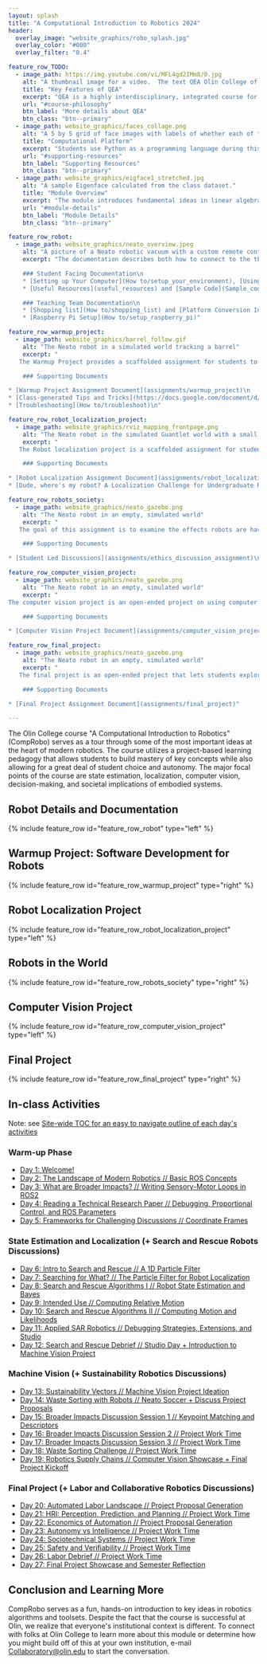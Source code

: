 ```yaml
---
layout: splash
title: "A Computational Introduction to Robotics 2024"
header:
  overlay_image: "website_graphics/robo_splash.jpg"
  overlay_color: "#000"
  overlay_filter: "0.4"

feature_row_TODO:
  - image_path: https://img.youtube.com/vi/MFL4gd2IMm8/0.jpg
    alt: "A thumbnail image for a video.  The text QEA Olin College of Engineering appears on a textured blue background"
    title: "Key Features of QEA"
    excerpt: "QEA is a highly interdisciplinary, integrated course for teaching technical content."
    url: "#course-philosophy"
    btn_label: "More details about QEA"
    btn_class: "btn--primary"
  - image_path: website_graphics/faces_collage.png
    alt: "A 5 by 5 grid of face images with labels of whether each of them are smiling."
    title: "Computational Platform"
    excerpt: "Students use Python as a programming language during this module.  Use the button below to see sample code and other materials."
    url: "#supporting-resources"
    btn_label: "Supporting Resources"
    btn_class: "btn--primary"
  - image_path: website_graphics/eigface1_stretched.jpg
    alt: "A sample Eigenface calculated from the class dataset."
    title: "Module Overview"
    excerpt: "The module introduces fundamental ideas in linear algebra through a deep dive into creating a facial recognition system."
    url: "#module-details"
    btn_label: "Module Details"
    btn_class: "btn--primary"

feature_row_robot:
  - image_path: website_graphics/neato_overview.jpeg
    alt: "A picture of a Neato robotic vacuum with a custom remote control interface based on Raspberry Pi"
    excerpt: "The documentation describes both how to connect to the the physical robot or a simulator and how to build your own customized Neato.

    ### Student Facing Documentation\n
    * [Setting up Your Computer](How to/setup_your_environment), [Using the Neatos](How to/use_the_neatos), and [Using the Turtlebot 4](How to/use_the_turtlebot4)\n
    * [Useful Resources](useful_resources) and [Sample Code](Sample_code/sample_code)\n

    ### Teaching Team Documentation\n
    * [Shopping list](How to/shopping_list) and [Platform Conversion Instructions](How to/Platform Conversion Instructions.pdf)\n
    * [Raspberry Pi Setup](How to/setup_raspberry_pi)"

feature_row_warmup_project:
  - image_path: website_graphics/barrel_follow.gif
    alt: "The Neato robot in a simulated world tracking a barrel"
    excerpt: "
   The Warmup Project provides a scaffolded assignment for students to get up to speed with important concepts in ROS through implementing compelling behaviors on a robot.  The project emphasizes the establishment of good practices such as debugging techniques and visualization.

    ### Supporting Documents

* [Warmup Project Assignment Document](assignments/warmup_project)\n
* [Class-generated Tips and Tricks](https://docs.google.com/document/d/15u9fvz5TsuPaSnvE1h_dyiVO2Rk7YTIyNweKpGGwuTE/edit?usp=drive_link)\n
* [Troubleshooting](How to/troubleshoot)\n"

feature_row_robot_localization_project:
  - image_path: website_graphics/rviz_mapping_frontpage.png
    alt: "The Neato robot in the simulated Guantlet world with a small number of laser scans collected to localize."
    excerpt: "
   The Robot localization project is a scaffolded assignment for students to learn about the particle filter algorithm. Along the way they will learn some basics of Bayesian inference and some new ROS tools and workflows.

    ### Supporting Documents

* [Robot Localization Assignment Document](assignments/robot_localization)\n
* [Dude, where's my robot? A Localization Challenge for Undergraduate Robotics](https://dl.acm.org/doi/abs/10.5555/3297863.3297895)\n"

feature_row_robots_society:
  - image_path: website_graphics/neato_gazebo.png
    alt: "The Neato robot in an empty, simulated world"
    excerpt: "
   The goal of this assignment is to examine the effects robots are having on our world and what we can do to make that effect positive. (TODO: Better image)

    ### Supporting Documents

* [Student Led Discussions](assignments/ethics_discussion_assignment)\n"

feature_row_computer_vision_project:
  - image_path: website_graphics/neato_gazebo.png
    alt: "The Neato robot in an empty, simulated world"
    excerpt: "
The computer vision project is an open-ended project on using computer vision in the context of robotics.

    ### Supporting Documents

* [Computer Vision Project Document](assignments/computer_vision_project)\n"

feature_row_final_project:
  - image_path: website_graphics/neato_gazebo.png
    alt: "The Neato robot in an empty, simulated world"
    excerpt: "
   The final project is an open-ended project that lets students explore a robotics topic and algorithms in depth.

    ### Supporting Documents

* [Final Project Assignment Document](assignments/final_project)"

---
```


The Olin College course "A Computational Introduction to Robotics" (CompRobo) serves as a tour through some of the most important ideas at the heart of modern robotics.  The course utilizes a project-based learning pedagogy that allows students to build mastery of key concepts while also allowing for a great deal of student choice and autonomy.  The major focal points of the course are state estimation, localization, computer vision, decision-making, and societal implications of embodied systems. 

<!-- {% include feature_row %}-->

## <a name="robot-details"/> Robot Details and Documentation

{% include feature_row id="feature_row_robot" type="left" %}

## <a name="module-details"/> Warmup Project: Software Development for Robots

{% include feature_row id="feature_row_warmup_project" type="right" %}

## <a name="module-details"/> Robot Localization Project

{% include feature_row id="feature_row_robot_localization_project" type="left" %}

## <a name="module-details"/> Robots in the World

{% include feature_row id="feature_row_robots_society" type="right" %}

## <a name="module-details"/> Computer Vision Project

{% include feature_row id="feature_row_computer_vision_project" type="left" %}

## <a name="module-details"/> Final Project

{% include feature_row id="feature_row_final_project" type="right" %}

## In-class Activities

Note: see [Site-wide TOC for an easy to navigate outline of each day's activities](toc)

### Warm-up Phase
* [Day 1: Welcome!](in-class/day01)
* [Day 2: The Landscape of Modern Robotics // Basic ROS Concepts](in-class/day02)
* [Day 3: What are Broader Impacts? // Writing Sensory-Motor Loops in ROS2](in-class/day03)
* [Day 4: Reading a Technical Research Paper // Debugging, Proportional Control, and ROS Parameters](in-class/day04)
* [Day 5: Frameworks for Challenging Discussions // Coordinate Frames](in-class/day05)

### State Estimation and Localization (+ Search and Rescue Robots Discussions)
* [Day 6: Intro to Search and Rescue // A 1D Particle Filter](in-class/day06) 
* [Day 7: Searching for What? // The Particle Filter for Robot Localization](in-class/day07)
* [Day 8: Search and Rescue Algorithms I // Robot State Estimation and Bayes](in-class/day08)
* [Day 9: Intended Use // Computing Relative Motion](in-class/day09)
* [Day 10: Search and Rescue Algorithms II // Computing Motion and Likelihoods](in-class/day10)
* [Day 11: Applied SAR Robotics // Debugging Strategies, Extensions, and Studio](in-class/day11)
* [Day 12: Search and Rescue Debrief // Studio Day + Introduction to Machine Vision Project](in-class/day12)

### Machine Vision (+ Sustainability Robotics Discussions)
* [Day 13: Sustainability Vectors // Machine Vision Project Ideation](in-class/day13)
* [Day 14: Waste Sorting with Robots // Neato Soccer + Discuss Project Proposals](in-class/day14)
* [Day 15: Broader Impacts Discussion Session 1 // Keypoint Matching and Descriptors](in-class/day15)
* [Day 16: Broader Impacts Discussion Session 2 // Project Work Time](in-class/day16)
* [Day 17: Broader Impacts Discussion Session 3 // Project Work Time](in-class/day17)
* [Day 18: Waste Sorting Challenge // Project Work Time](in-class/day18)
* [Day 19: Robotics Supply Chains // Computer Vision Showcase + Final Project Kickoff](in-class/day19)

### Final Project (+ Labor and Collaborative Robotics Discussions)
* [Day 20: Automated Labor Landscape // Project Proposal Generation](in-class/day20)
* [Day 21: HRI: Perception, Prediction, and Planning // Project Work Time](in-class/day21)
* [Day 22: Economics of Automation // Project Proposal Generation](in-class/day22)
* [Day 23: Autonomy vs Intelligence // Project Work Time](in-class/day23)
* [Day 24: Sociotechnical Systems // Project Work Time](in-class/day24)
* [Day 25: Safety and Verifiability // Project Work Time](in-class/day25)
* [Day 26: Labor Debrief // Project Work Time](in-class/day26)
* [Day 27: Final Project Showcase and Semester Reflection](in-class/day27)


## Conclusion and Learning More
CompRobo serves as a fun, hands-on introduction to key ideas in robotics algorithms and toolsets.  Despite the fact that the course is successful at Olin, we realize that everyone's institutional context is different. To connect with folks at Olin College to learn more about this module or determine how you might build off of this at your own institution, e-mail <a href="mailto:Collaboratory@olin.edu">Collaboratory@olin.edu</a> to start the conversation.

